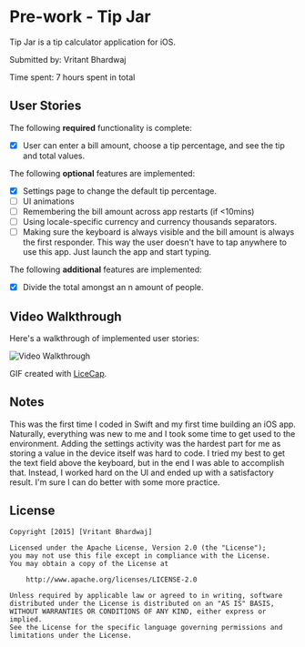 # Pre-work - Tip Jar

Tip Jar is a tip calculator application for iOS.

Submitted by: Vritant Bhardwaj

Time spent: 7 hours spent in total

## User Stories

The following **required** functionality is complete:
* [x] User can enter a bill amount, choose a tip percentage, and see the tip and total values.

The following **optional** features are implemented:
* [x] Settings page to change the default tip percentage.
* [ ] UI animations
* [ ] Remembering the bill amount across app restarts (if <10mins)
* [ ] Using locale-specific currency and currency thousands separators.
* [ ] Making sure the keyboard is always visible and the bill amount is always the first responder. This way the user doesn't have to tap anywhere to use this app. Just launch the app and start typing.

The following **additional** features are implemented:

- [x] Divide the total amongst an n amount of people.

## Video Walkthrough 

Here's a walkthrough of implemented user stories:

<img src = 'http://i.imgur.com/YDk0TqB.gif' title='Video Walkthrough' width='' alt='Video Walkthrough' />

GIF created with [LiceCap](http://www.cockos.com/licecap/).

## Notes

This was the first time I coded in Swift and my first time building an iOS app. Naturally, everything was new to me and I
took some time to get used to the environment. Adding the settings activity was the hardest part for me as storing a value
in the device itself was hard to code. I tried my best to get the text field above the keyboard, but in the end I was able 
to accomplish that. Instead, I worked hard on the UI and ended up with a satisfactory result. I'm sure I can do better with 
some more practice.
## License

    Copyright [2015] [Vritant Bhardwaj]

    Licensed under the Apache License, Version 2.0 (the "License");
    you may not use this file except in compliance with the License.
    You may obtain a copy of the License at

        http://www.apache.org/licenses/LICENSE-2.0

    Unless required by applicable law or agreed to in writing, software
    distributed under the License is distributed on an "AS IS" BASIS,
    WITHOUT WARRANTIES OR CONDITIONS OF ANY KIND, either express or implied.
    See the License for the specific language governing permissions and
    limitations under the License.
